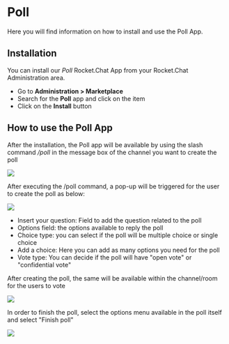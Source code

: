 # Poll

Here you will find information on how to install and use the Poll App.

## Installation

You can install our _Poll_ Rocket.Chat App from your Rocket.Chat Administration area.

* Go to **Administration > Marketplace**
* Search for the **Poll** app and click on the item
* Click on the **Install** button

## How to use the Poll App

After the installation, the Poll app will be available by using the slash command _/poll_ in the message box of the channel you want to create the poll

![](../../.gitbook/assets/poll\_3.png)

After executing the /poll command, a pop-up will be triggered for the user to create the poll as below:

![](../../.gitbook/assets/poll\_1.png)

* Insert your question: Field to add the question related to the poll
* Options field: the options available to reply the poll
* Choice type: you can select if the poll will be multiple choice or single choice
* Add a choice: Here you can add as many options you need for the poll
* Vote type: You can decide if the poll will have "open vote" or "confidential vote"

After creating the poll, the same will be available within the channel/room for the users to vote

![](../../.gitbook/assets/poll\_5.png)

In order to finish the poll, select the options menu available in the poll itself and select "Finish poll"

![](<../../.gitbook/assets/poll\_6 (1).png>)
